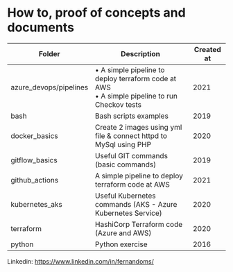 # How to, proof of concepts and documents

| Folder                 | Description                                                                                      | Created at |
| ---------------------- | ------------------------------------------------------------------------------------------------ | ---------- |
| azure_devops/pipelines | • A simple pipeline to deploy terraform code at AWS<br> • A simple pipeline to run Checkov tests | 2021       |
| bash                   | Bash scripts examples                                                                            | 2019       |
| docker_basics          | Create 2 images using yml file & connect httpd to MySql using PHP                                | 2020       |
| gitflow_basics         | Useful GIT commands (basic commands)                                                             | 2019       |
| github_actions         | A simple pipeline to deploy terraform code at AWS                                                | 2021       |
| kubernetes_aks         | Useful Kubernetes commands (AKS - Azure Kubernetes Service)                                      | 2020       |
| terraform              | HashiCorp Terraform code (Azure and AWS)                                                         | 2020       |
| python                 | Python exercise                                                                                  | 2016       |

Linkedin:
<https://www.linkedin.com/in/fernandoms/>
